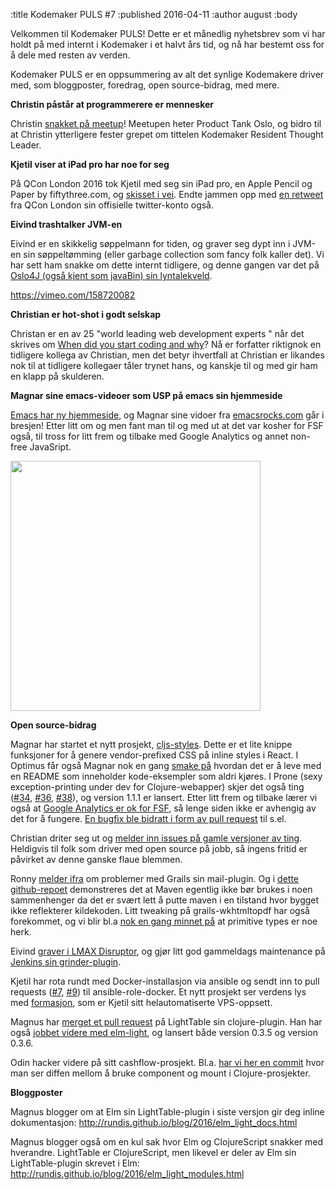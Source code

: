 :title Kodemaker PULS #7
:published 2016-04-11
:author august
:body

Velkommen til Kodemaker PULS! Dette er et månedlig nyhetsbrev som vi har holdt på med internt i Kodemaker i et halvt års tid, og nå har bestemt oss for å dele med resten av verden.

Kodemaker PULS er en oppsummering av alt det synlige Kodemakere driver med, som bloggposter, foredrag, open source-bidrag, med mere.

**Christin påstår at programmerere er mennesker**

Christin [snakket på meetup](http://www.meetup.com/ProductTank-Oslo/events/228606645/)! Meetupen heter Product Tank Oslo, og bidro til at Christin ytterligere fester grepet om tittelen Kodemaker Resident Thought Leader.

**Kjetil viser at iPad pro har noe for seg**

På QCon London 2016 tok Kjetil med seg sin iPad pro, en Apple Pencil og Paper by fiftythree.com, og [skisset i vei](http://www.akafred.com/2016/03/notes-from-qcon-london/). Endte jammen opp med [en retweet](https://twitter.com/akafred/status/707989008400453633) fra QCon London sin offisielle twitter-konto også.

**Eivind trashtalker JVM-en**

Eivind er en skikkelig søppelmann for tiden, og graver seg dypt inn i JVM-en sin søppeltømming (eller garbage collection som fancy folk kaller det). Vi har sett ham snakke om dette internt tidligere, og denne gangen var det på [Oslo4J (også kjent som javaBin) sin lyntalekveld](http://www.meetup.com/javaBin/events/228737519/).

https://vimeo.com/158720082

**Christian er hot-shot i godt selskap**

Christan er en av 25 "world leading web development experts " når det skrives om [When did you start coding and why](http://webagility.com/posts/when-did-you-start-coding-and-why)? Nå er forfatter riktignok en tidligere kollega av Christian, men det betyr ihvertfall at Christian er likandes nok til at tidligere kollegaer tåler trynet hans, og kanskje til og med gir ham en klapp på skulderen.

**Magnar sine emacs-videoer som USP på emacs sin hjemmeside**

[Emacs har ny hjemmeside](https://www.gnu.org/software/emacs/), og Magnar sine vidoer fra [emacsrocks.com](http://emacsrocks.com) går i bresjen! Etter litt om og men fant man til og med ut at det var kosher for FSF også, til tross for litt frem og tilbake med Google Analytics og annet non-free JavaSript.

<img src="/photos/blog/puls-7-emacs-website.png" height="400">

**Open source-bidrag**

Magnar har startet et nytt prosjekt, [cljs-styles](https://github.com/magnars/cljs-styles). Dette er et lite knippe funksjoner for å genere vendor-prefixed CSS på inline styles i React. I Optimus får også Magnar nok en gang [smake på](https://github.com/magnars/optimus/commit/c81d0c6ebbebcc9fe5561032ca6cd977f6c80d02) hvordan det er å leve med en README som inneholder kode-eksempler som aldri kjøres. I Prone (sexy exception-printing under dev for Clojure-webapper) skjer det også ting ([#34](https://github.com/magnars/prone/pull/34), [#36](https://github.com/magnars/prone/pull/36), [#38](https://github.com/magnars/prone/issues/38)), og version 1.1.1 er lansert. Etter litt frem og tilbake lærer vi også at [Google Analytics er ok for FSF](https://github.com/magnars/emacsrocks.com/commit/bbe408fffac1a327f2eb527f376f51ea2f764c19), så lenge siden ikke er avhengig av det for å fungere. [En bugfix ble bidratt i form av pull request](https://github.com/magnars/s.el/pull/90) til s.el.

Christian driter seg ut og [melder inn issues på gamle versjoner av ting](https://github.com/keybase/keybase-issues/issues/2152). Heldigvis til folk som driver med open source på jobb, så ingens fritid er påvirket av denne ganske flaue blemmen.

Ronny [melder ifra](https://github.com/grails3-plugins/mail/issues/16) om problemer med Grails sin mail-plugin. Og i [dette github-repoet](https://github.com/rlovtangen/maven-vs-gradle-incremental) demonstreres det at Maven egentlig ikke bør brukes i noen sammenhenger da det er svært lett å putte maven i en tilstand hvor bygget ikke reflekterer kildekoden. Litt tweaking på grails-wkhtmltopdf har også forekommet, og vi blir bl.a [nok en gang minnet på](https://github.com/rlovtangen/grails-wkhtmltopdf/commit/b56456d8783e2d01851329701dc21857354d5622) at primitive types er noe herk.

Eivind [graver i LMAX Disruptor](https://github.com/eivindw/disruptor-examples), og gjør litt god gammeldags maintenance på [Jenkins sin grinder-plugin](https://github.com/jenkinsci/grinder-plugin).

Kjetil har rota rundt med Docker-installasjon via ansible og sendt inn to pull requests ([#7](https://github.com/dochang/ansible-role-docker/pull/7), [#9](https://github.com/dochang/ansible-role-docker/pull/9)) til ansible-role-docker. Et nytt prosjekt ser verdens lys med [formasjon](https://github.com/akafred/formasjon), som er Kjetil sitt helautomatiserte VPS-oppsett.

Magnus har [merget et pull request](https://github.com/LightTable/Clojure/pull/79) på LightTable sin clojure-plugin. Han har også [jobbet videre med elm-light](https://github.com/rundis/elm-light), og lansert både version 0.3.5 og version 0.3.6.

Odin hacker videre på sitt cashflow-prosjekt. Bl.a. [har vi her en commit](https://github.com/Odinodin/cashflow/commit/1e6a8f7fb912916c31840fe9100998d3ab2ec61b) hvor man ser diffen mellom å bruke component og mount i Clojure-prosjekter.

**Bloggposter**

Magnus blogger om at Elm sin LightTable-plugin i siste versjon gir deg inline dokumentasjon: http://rundis.github.io/blog/2016/elm_light_docs.html

Magnus blogger også om en kul sak hvor Elm og ClojureScript snakker med hverandre. LightTable er ClojureScript, men likevel er deler av Elm sin LightTable-plugin skrevet i Elm: http://rundis.github.io/blog/2016/elm_light_modules.html



